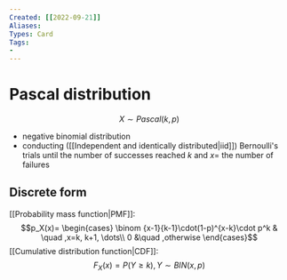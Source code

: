 ```yaml
---
Created: [[2022-09-21]]
Aliases: 
Types: Card
Tags: 
- 
---
```

# Pascal distribution
$$X\sim Pascal(k,p)$$
- negative binomial distribution
- conducting ([[Independent and identically distributed|iid]]) Bernoulli's trials until the number of successes reached $k$ and $x=$ the number of failures
## Discrete form
[[Probability mass function|PMF]]: 
$$p_X(x)=
\begin{cases}
\binom {x-1}{k-1}\cdot(1-p)^{x-k}\cdot p^k & \quad ,x=k, k+1, \dots\\
0 &\quad ,otherwise
\end{cases}$$
[[Cumulative distribution function|CDF]]: 
$$F_X(x)=P(Y\geq k), Y\sim BIN(x, p)$$
